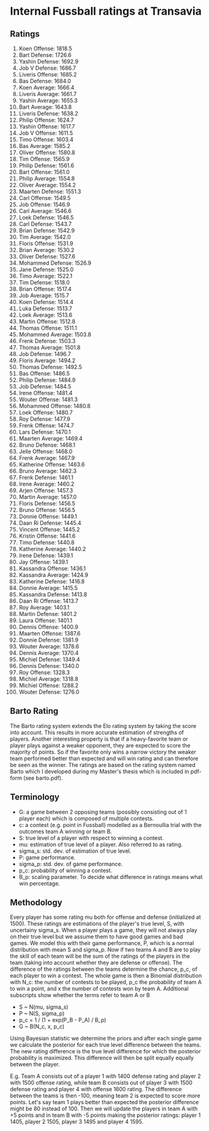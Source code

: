 # Internal Fussball ratings at Transavia
## Ratings
1. Koen Offense: 1818.5 
2. Bart Defense: 1726.6 
3. Yashin Defense: 1692.9 
4. Job V Defense: 1686.7 
5. Liveris Offense: 1685.2 
6. Bas Defense: 1684.0 
7. Koen Average: 1666.4 
8. Liveris Average: 1661.7 
9. Yashin Average: 1655.3 
10. Bart Average: 1643.8 
11. Liveris Defense: 1638.2 
12. Philip Offense: 1624.7 
13. Yashin Offense: 1617.7 
14. Job V Offense: 1611.5 
15. Timo Offense: 1603.4 
16. Bas Average: 1585.2 
17. Oliver Offense: 1580.8 
18. Tim Offense: 1565.9 
19. Philip  Defense: 1561.6 
20. Bart Offense: 1561.0 
21. Philip Average: 1554.8 
22. Oliver Average: 1554.2 
23. Maarten Defense: 1551.3 
24. Carl Offense: 1549.5 
25. Job Offense: 1546.9 
26. Carl Average: 1546.6 
27. Loek Defense: 1546.5 
28. Carl Defense: 1543.7 
29. Brian Defense: 1542.9 
30. Tim Average: 1542.0 
31. Floris Offense: 1531.9 
32. Brian Average: 1530.2 
33. Oliver Defense: 1527.6 
34. Mohammed Defense: 1526.9 
35. Jane Defense: 1525.0 
36. Timo Average: 1522.1 
37. Tim Defense: 1518.0 
38. Brian Offense: 1517.4 
39. Job Average: 1515.7 
40. Koen Defense: 1514.4 
41. Luka Defense: 1513.7 
42. Loek Average: 1513.6 
43. Martin Offense: 1512.8 
44. Thomas Offense: 1511.1 
45. Mohammed Average: 1503.8 
46. Frenk  Defense: 1503.3 
47. Thomas Average: 1501.8 
48. Job  Defense: 1496.7 
49. Floris Average: 1494.2 
50. Thomas Defense: 1492.5 
51. Bas Offense: 1486.5 
52. Philip Defense: 1484.9 
53. Job Defense: 1484.5 
54. Irene Offense: 1481.4 
55. Wouter Offense: 1481.3 
56. Mohammed Offense: 1480.8 
57. Loek Offense: 1480.7 
58. Roy Defense: 1477.9 
59. Frenk Offense: 1474.7 
60. Lars Defense: 1470.1 
61. Maarten Average: 1469.4 
62. Bruno Defense: 1468.1 
63. Jelle Offense: 1468.0 
64. Frenk Average: 1467.9 
65. Katherine Offense: 1463.6 
66. Bruno Average: 1462.3 
67. Frenk Defense: 1461.1 
68. Irene Average: 1460.2 
69. Arjen Offense: 1457.3 
70. Martin Average: 1457.0 
71. Floris Defense: 1456.5 
72. Bruno Offense: 1456.5 
73. Donnie Offense: 1449.1 
74. Daan Ri Defense: 1445.4 
75. Vincent Offense: 1445.2 
76. Kristin Offense: 1441.6 
77. Timo Defense: 1440.8 
78. Katherine Average: 1440.2 
79. Irene Defense: 1439.1 
80. Jay Offense: 1439.1 
81. Kassandra Offense: 1436.1 
82. Kassandra Average: 1424.9 
83. Katherine Defense: 1416.8 
84. Donnie Average: 1415.5 
85. Kassandra Defense: 1413.8 
86. Daan Ri Offense: 1413.7 
87. Roy Average: 1403.1 
88. Martin Defense: 1401.2 
89. Laura Offense: 1401.1 
90. Dennis Offense: 1400.9 
91. Maarten Offense: 1387.6 
92. Donnie Defense: 1381.9 
93. Wouter Average: 1378.6 
94. Dennis Average: 1370.4 
95. Michiel Defense: 1349.4 
96. Dennis Defense: 1340.0 
97. Roy Offense: 1328.3 
98. Michiel Average: 1318.8 
99. Michiel Offense: 1288.2 
100. Wouter Defense: 1276.0 

## Barto Rating
The Barto rating system extends the Elo rating system by taking the score into account. This results in more accurate estimation of strengths of players. Another interesting property is that if a heavy-favorite team or player plays against a weaker opponent, they are expected to score the majority of points. So if the favorite only wins a narrow victory the weaker team performed better than expected and will win rating and can therefore be seen as the winner. The ratings are based on the rating system named Barto which I developed during my Master's thesis which is included in pdf-form (see barto.pdf).
## Terminology
- G: a game between 2 opposing teams (possibly consisting out of 1 player each) which is composed of multiple contests.
- c: a contest (e.g. point in Fussball) modelled as a Bernoullia trial with the outcomes team A winning or team B.
- S: true level of a player with respect to winning a contest.
- mu: estimation of true level of a player. Also referred to as rating.
- sigma_s: std. dev. of estimation of true level.
- P: game performance.
- sigma_p: std. dev. of game performance.
- p_c: probability of winning a contest.
- B_p: scaling parameter. To decide what difference in ratings means what win percentage.
## Methodology
Every player has some rating mu both for offense and defense (initialized at 1500). These ratings are estimations of the player's true level, S, with uncertainy sigma_s. When a player plays a game, they will not always play on their true level but we assume them to have good games and bad games. We model this with their game performance, P, which is a normal distribution with mean S and sigma_p. Now if two teams A and B are to play the skill of each team will be the sum of the ratings of the players in the team (taking into account whether they are defense or offense). The difference of the ratings between the teams determine the chance, p_c, of each player to win a contest. The whole game is then a Binomial distribution with N_c: the number of contests to be played, p_c the probability of team A to win a point, and x the number of contests won by team A. Additional subscripts show whether the terms refer to team A or B
- S ~ N(mu, sigma_s)
- P ~ N(S, sigma_p)
- p_c = 1 / (1 + exp(P_B - P_A) / B_p)
- G ~ B(N_c, x, p_c)

Using Bayesian statistic we determine the priors and after each single game we calculate the posterior for each true level difference between the teams. The new rating difference is the true level difference for which the posterior probability is maximized. This difference will then be split equally equally between the player. 

E.g. Team A consists out of a player 1 with 1400 defense rating and player 2 with 1500 offense rating, while team B consists out of player 3 with 1500 defense rating and player 4 with offense 1600 rating. The difference between the teams is then -100, meaning team 2 is expected to score more points. Let's say team 1 plays better than expected the posterior difference might be 80 instead of 100. Then we will update the players in team A with +5 points and in team B with -5 points making the posterior ratings: player 1 1405, player 2 1505, player 3 1495 and player 4 1595.